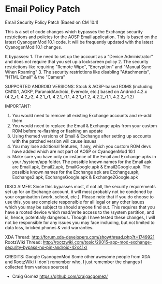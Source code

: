 Email Policy Patch
========================

Email Security Policy Patch (Based on CM 10.1)

This is a set of code changes which bypasses the Exchange security restrictions and policies for the AOSP Email application. This is based on the latest CyanogenMod 10.1 code. It will be frequently updated with the latest CyanogenMod 10.1 changes.

It bypasses:
    1. The need to set up the account as a "Device Administrator" and does not require that you set up a lockscreen policy
    2. The security restrictions like requiring "Remote Wipe", "Encryption" and "Manual Sync When Roaming"
    3. The security restrictions like disabling "Attachments", "HTML Email" & the "Camera"

SUPPORTED ANDROID VERSIONS:
Stock & AOSP-based ROMS (including CM10.1, AOKP, ParanoidAndroid, Evervolv, etc.) based on Android 4.2.x (4.2_r1, 4.2_r2, 4.2.1_r1, 4.2.1_r1.1, 4.2.1_r1.2, 4.2.2_r1.1, 4.2.2_r1.2)

IMPORTANT:
1. You would need to remove all existing Exchange accounts and re-add them.
2. You would need to replace the Email & Exchange apks from your custom ROM before re-flashing or flashing an update
3. Using themed versions of Email & Exchange after setting up accounts with the patched version will cause issues
4. You may lose additional features, if any, which you custom ROM devs have added which are not part of AOSP or CyanogenMod 10.1
5. Make sure you have only on instance of the Email and Exchange apks in your /system/app folder. The possible known names for the Email apk are Email.apk, Email2.apk, EmailGoogle.apk & Email2Google.apk. The possible known names for the Exchange apk are Exchange.apk, Exchange2.apk, ExchangeGoogle.apk & Exchange2Google.apk

DISCLAIMER:
Since this bypasses most, if not all, the security requirements set up for an Exchange account, it will most probably not be condoned by your organisation (work, school, etc.).
Please note that if you do choose to use this, you are complete responsible for all legal or any other issues which you may be subject to should anyone find out.
This requires that you have a rooted device which read/write access to the /system partition, and is, hence, potentially dangerous. Though I have tested these changes, I will not
be responsible for any issues you may face including, but not limited to data loss, bricked phones & void warranties.

XDA Thread: http://forum.xda-developers.com/showthread.php?t=1749921
RootzWiki Thread: http://rootzwiki.com/topic/29015-app-mod-exchange-security-bypass-no-pin-android-42x41x/

CREDITS:
Google
CyanogenMod
Some other awesome people from XDA and RootzWiki (I don't remember who, I just remember the changes I collected from various sources)

 - Craig Gomez <https://github.com/craigacgomez/>
